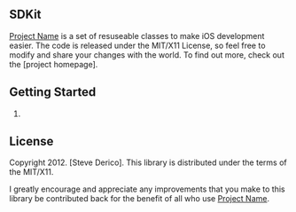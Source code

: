 SDKit
------------
[Project Name] is a set of resuseable classes to make iOS development easier.
The code is released under the MIT/X11 License, so feel free to
modify and share your changes with the world. To find out more, check out the [project
homepage].

Getting Started
---------------
1. 

License
-------
Copyright 2012. [Steve Derico].
This library is distributed under the terms of the MIT/X11.

I greatly encourage and appreciate any improvements that you make
to this library be contributed back for the benefit of all who use [Project Name].

[Project GitHub]:http://www.github.com/stevederico/
[Project Name]:XXXX
[GitHub]:http://www.github.com/stevederico
[Blog]: http://www.stevederico.com
[Twitter]:http://www.twitter.com/stevederico
